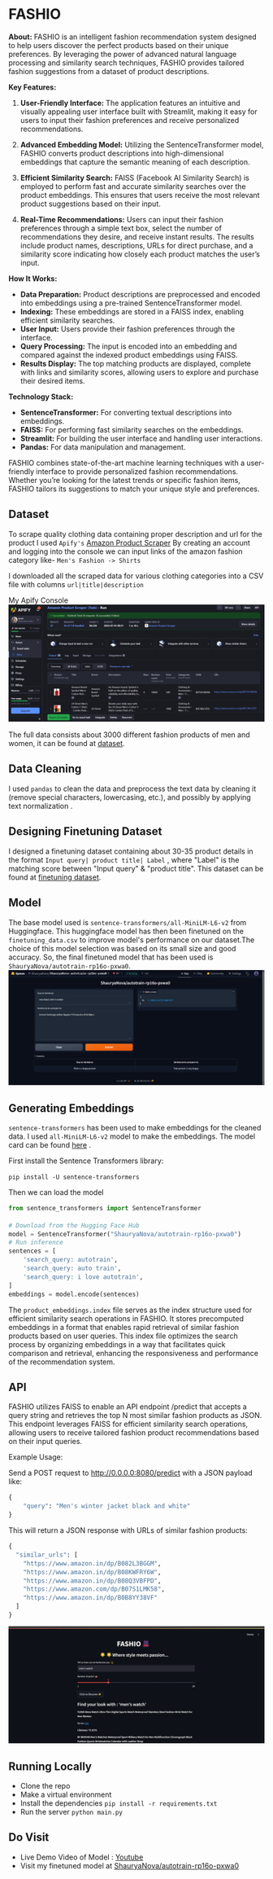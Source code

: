 
# FASHIO 

**About:**
FASHIO is an intelligent fashion recommendation system designed to help users discover the perfect products based on their unique preferences. By leveraging the power of advanced natural language processing and similarity search techniques, FASHIO provides tailored fashion suggestions from a dataset of product descriptions.

**Key Features:**
1. **User-Friendly Interface:** The application features an intuitive and visually appealing user interface built with Streamlit, making it easy for users to input their fashion preferences and receive personalized recommendations.
   
2. **Advanced Embedding Model:** Utilizing the SentenceTransformer model, FASHIO converts product descriptions into high-dimensional embeddings that capture the semantic meaning of each description.

3. **Efficient Similarity Search:** FAISS (Facebook AI Similarity Search) is employed to perform fast and accurate similarity searches over the product embeddings. This ensures that users receive the most relevant product suggestions based on their input.

4. **Real-Time Recommendations:** Users can input their fashion preferences through a simple text box, select the number of recommendations they desire, and receive instant results. The results include product names, descriptions, URLs for direct purchase, and a similarity score indicating how closely each product matches the user’s input.

**How It Works:**
- **Data Preparation:** Product descriptions are preprocessed and encoded into embeddings using a pre-trained SentenceTransformer model.
- **Indexing:** These embeddings are stored in a FAISS index, enabling efficient similarity searches.
- **User Input:** Users provide their fashion preferences through the interface.
- **Query Processing:** The input is encoded into an embedding and compared against the indexed product embeddings using FAISS.
- **Results Display:** The top matching products are displayed, complete with links and similarity scores, allowing users to explore and purchase their desired items.

**Technology Stack:**
- **SentenceTransformer:** For converting textual descriptions into embeddings.
- **FAISS:** For performing fast similarity searches on the embeddings.
- **Streamlit:** For building the user interface and handling user interactions.
- **Pandas:** For data manipulation and management.

FASHIO combines state-of-the-art machine learning techniques with a user-friendly interface to provide personalized fashion recommendations. Whether you’re looking for the latest trends or specific fashion items, FASHIO tailors its suggestions to match your unique style and preferences.

## Dataset 
To scrape quality clothing data containing proper description and url for the product I used `Apify's` [Amazon Product Scraper](https://blog.apify.com/step-by-step-guide-to-scraping-amazon/#step-1-go-to-amazon-product-scraper-on-apify-store)
By creating an account and logging into the console we can input links of the amazon fashion category like- `Men's Fashion -> Shirts`

I downloaded all the scraped data for various clothing categories into a CSV file with columns `url|title|description`

My Apify Console
![Apify Console](https://github.com/jhaayush2004/Fashio/blob/main/Visuals/apifyGh.png)

The full data consists about 3000 different fashion products of men and women, it can be found at [dataset](https://github.com/jhaayush2004/Fashio/blob/main/clothing_similarity_search.csv).

## Data Cleaning
I used `pandas` to clean the data and preprocess the text data by cleaning it (remove special characters, lowercasing, etc.), and possibly by applying text normalization .

## Designing Finetuning Dataset
I designed a finetuning dataset containing about 30-35 product details in the format `Input query| product title| Label` , where "Label" is the matching score between "Input query" & "product title".
This dataset can be found at [finetuning dataset](https://github.com/jhaayush2004/Fashio/blob/main/finetuning_data.csv).

## Model
The base model used is `sentence-transformers/all-MiniLM-L6-v2` from Huggingface. This huggingface model has then been finetuned on the `finetuning_data.csv` to improve model's performance on our dataset.The choice of this model selection was based on its small size and good accuracy.
So, the final finetuned model that has been used is `ShauryaNova/autotrain-rp16o-pxwa0`.
![App Screenshot](https://github.com/jhaayush2004/Fashio/blob/main/Visuals/huggingfac.png)

## Generating Embeddings
`sentence-transformers` has been used to make embeddings for the cleaned data. I used `all-MiniLM-L6-v2` model to make the embeddings. The model card can be found [here](https://huggingface.co/ShauryaNova/autotrain-rp16o-pxwa0) .

First install the Sentence Transformers library:

```pip install -U sentence-transformers```

Then we can load the model

```py
from sentence_transformers import SentenceTransformer

# Download from the Hugging Face Hub
model = SentenceTransformer("ShauryaNova/autotrain-rp16o-pxwa0")
# Run inference
sentences = [
    'search_query: autotrain',
    'search_query: auto train',
    'search_query: i love autotrain',
]
embeddings = model.encode(sentences)

```
The ```product_embeddings.index``` file serves as the index structure used for efficient similarity search operations in FASHIO. It stores precomputed embeddings in a format that enables rapid retrieval of similar fashion products based on user queries. This index file optimizes the search process by organizing embeddings in a way that facilitates quick comparison and retrieval, enhancing the responsiveness and performance of the recommendation system.

## API
FASHIO utilizes FAISS to enable an API endpoint /predict that accepts a query string and retrieves the top N most similar fashion products as JSON. This endpoint leverages FAISS for efficient similarity search operations, allowing users to receive tailored fashion product recommendations based on their input queries.

Example Usage:

Send a POST request to http://0.0.0.0:8080/predict with a JSON payload like:

```py
{
    "query": "Men's winter jacket black and white"
}
```

This will return a JSON response with URLs of similar fashion products:

```py
{
  "similar_urls": [
    "https://www.amazon.in/dp/B082L3BGGM",
    "https://www.amazon.in/dp/B08KWFRY6W",
    "https://www.amazon.in/dp/B08Q3VBFPD",
    "https://www.amazon.com/dp/B07S1LMK58",
    "https://www.amazon.in/dp/B0B8YY38VF"
  ]
}
```
![App Screenshot](https://github.com/jhaayush2004/Fashio/blob/main/Visuals/fashishot.png)
## Running Locally
- Clone the repo
- Make a virtual environment
- Install the dependencies `pip install -r requirements.txt`
- Run the server `python main.py`

## Do Visit

- Live Demo Video of Model : [Youtube](https://youtu.be/5Rgm-8wLJ0A)
- Visit my finetuned model at [ShauryaNova/autotrain-rp16o-pxwa0](https://awesomeopensource.com/project/elangosundar/awesome-README-templates)
